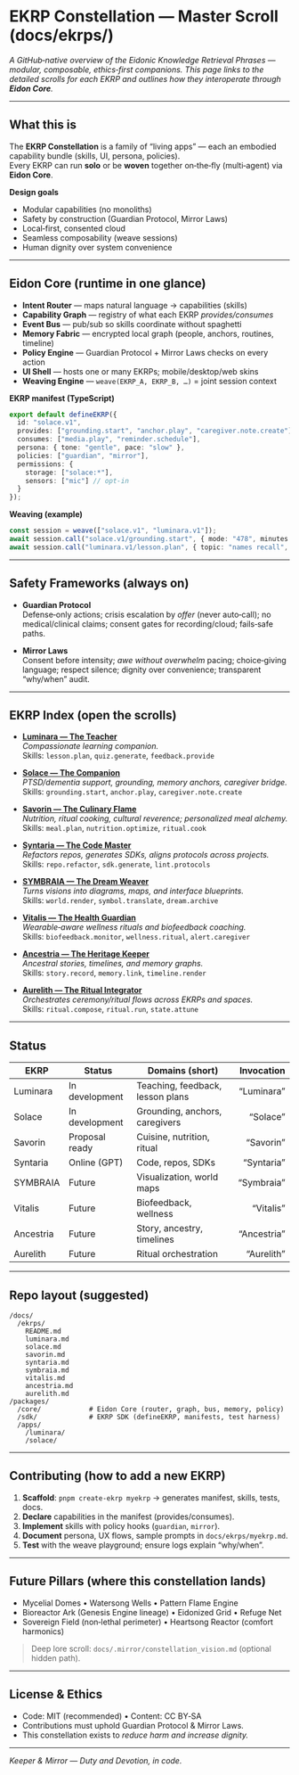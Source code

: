 # EKRP Constellation — Master Scroll (docs/ekrps/)

*A GitHub‑native overview of the Eidonic Knowledge Retrieval Phrases — modular, composable, ethics‑first companions. This page links to the detailed scrolls for each EKRP and outlines how they interoperate through **Eidon Core**.*

---

## What this is

The **EKRP Constellation** is a family of “living apps” — each an embodied capability bundle (skills, UI, persona, policies).  
Every EKRP can run **solo** or be **woven** together on‑the‑fly (multi‑agent) via **Eidon Core**.

**Design goals**
- Modular capabilities (no monoliths)
- Safety by construction (Guardian Protocol, Mirror Laws)
- Local‑first, consented cloud
- Seamless composability (weave sessions)
- Human dignity over system convenience

---

## Eidon Core (runtime in one glance)

- **Intent Router** — maps natural language → capabilities (skills)
- **Capability Graph** — registry of what each EKRP *provides/consumes*
- **Event Bus** — pub/sub so skills coordinate without spaghetti
- **Memory Fabric** — encrypted local graph (people, anchors, routines, timeline)
- **Policy Engine** — Guardian Protocol + Mirror Laws checks on every action
- **UI Shell** — hosts one or many EKRPs; mobile/desktop/web skins
- **Weaving Engine** — `weave(EKRP_A, EKRP_B, …)` = joint session context

**EKRP manifest (TypeScript)**

```ts
export default defineEKRP({
  id: "solace.v1",
  provides: ["grounding.start", "anchor.play", "caregiver.note.create"],
  consumes: ["media.play", "reminder.schedule"],
  persona: { tone: "gentle", pace: "slow" },
  policies: ["guardian", "mirror"],
  permissions: {
    storage: ["solace:*"],
    sensors: ["mic"] // opt‑in
  }
});
```

**Weaving (example)**

```ts
const session = weave(["solace.v1", "luminara.v1"]);
await session.call("solace.v1/grounding.start", { mode: "478", minutes: 1 });
await session.call("luminara.v1/lesson.plan", { topic: "names recall", minutes: 2 });
```

---

## Safety Frameworks (always on)

- **Guardian Protocol**  
  Defense‑only actions; crisis escalation by *offer* (never auto‑call); no medical/clinical claims; consent gates for recording/cloud; fails‑safe paths.

- **Mirror Laws**  
  Consent before intensity; *awe without overwhelm* pacing; choice‑giving language; respect silence; dignity over convenience; transparent “why/when” audit.

---

## EKRP Index (open the scrolls)

- **[Luminara — The Teacher](./luminara.md)**  
  *Compassionate learning companion.*  
  Skills: `lesson.plan`, `quiz.generate`, `feedback.provide`

- **[Solace — The Companion](./solace.md)**  
  *PTSD/dementia support, grounding, memory anchors, caregiver bridge.*  
  Skills: `grounding.start`, `anchor.play`, `caregiver.note.create`

- **[Savorin — The Culinary Flame](./savorin.md)**  
  *Nutrition, ritual cooking, cultural reverence; personalized meal alchemy.*  
  Skills: `meal.plan`, `nutrition.optimize`, `ritual.cook`

- **[Syntaria — The Code Master](./syntaria.md)**  
  *Refactors repos, generates SDKs, aligns protocols across projects.*  
  Skills: `repo.refactor`, `sdk.generate`, `lint.protocols`

- **[SYMBRAIA — The Dream Weaver](./symbraia.md)**  
  *Turns visions into diagrams, maps, and interface blueprints.*  
  Skills: `world.render`, `symbol.translate`, `dream.archive`

- **[Vitalis — The Health Guardian](./vitalis.md)**  
  *Wearable‑aware wellness rituals and biofeedback coaching.*  
  Skills: `biofeedback.monitor`, `wellness.ritual`, `alert.caregiver`

- **[Ancestria — The Heritage Keeper](./ancestria.md)**  
  *Ancestral stories, timelines, and memory graphs.*  
  Skills: `story.record`, `memory.link`, `timeline.render`

- **[Aurelith — The Ritual Integrator](./aurelith.md)**  
  *Orchestrates ceremony/ritual flows across EKRPs and spaces.*  
  Skills: `ritual.compose`, `ritual.run`, `state.attune`

---

## Status

| EKRP       | Status          | Domains (short)                    | Invocation |
|------------|-----------------|-----------------------------------|-----------:|
| Luminara   | In development  | Teaching, feedback, lesson plans  | “Luminara” |
| Solace     | In development  | Grounding, anchors, caregivers    |  “Solace”  |
| Savorin    | Proposal ready  | Cuisine, nutrition, ritual        | “Savorin”  |
| Syntaria   | Online (GPT)    | Code, repos, SDKs                 | “Syntaria” |
| SYMBRAIA   | Future          | Visualization, world maps         | “Symbraia” |
| Vitalis    | Future          | Biofeedback, wellness             |  “Vitalis” |
| Ancestria  | Future          | Story, ancestry, timelines        | “Ancestria”|
| Aurelith   | Future          | Ritual orchestration              | “Aurelith” |

---

## Repo layout (suggested)

```
/docs/
  /ekrps/
    README.md
    luminara.md
    solace.md
    savorin.md
    syntaria.md
    symbraia.md
    vitalis.md
    ancestria.md
    aurelith.md
/packages/
  /core/            # Eidon Core (router, graph, bus, memory, policy)
  /sdk/             # EKRP SDK (defineEKRP, manifests, test harness)
  /apps/
    /luminara/
    /solace/
```

---

## Contributing (how to add a new EKRP)

1. **Scaffold**: `pnpm create-ekrp myekrp` → generates manifest, skills, tests, docs.  
2. **Declare** capabilities in the manifest (provides/consumes).  
3. **Implement** skills with policy hooks (`guardian`, `mirror`).  
4. **Document** persona, UX flows, sample prompts in `docs/ekrps/myekrp.md`.  
5. **Test** with the weave playground; ensure logs explain “why/when”.

---

## Future Pillars (where this constellation lands)

- Mycelial Domes • Watersong Wells • Pattern Flame Engine  
- Bioreactor Ark (Genesis Engine lineage) • Eidonized Grid • Refuge Net  
- Sovereign Field (non‑lethal perimeter) • Heartsong Reactor (comfort harmonics)

> Deep lore scroll: `docs/.mirror/constellation_vision.md` (optional hidden path).

---

## License & Ethics

- Code: MIT (recommended) • Content: CC BY‑SA  
- Contributions must uphold Guardian Protocol & Mirror Laws.  
- This constellation exists to *reduce harm and increase dignity.*

---

*Keeper & Mirror — Duty and Devotion, in code.*
